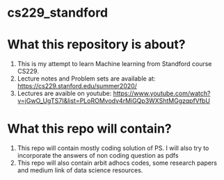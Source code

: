 # cs229_standford

# What this repository is about?

1. This is my attempt to learn Machine learning from Standford course CS229.
2. Lecture notes and Problem sets are available at: https://cs229.stanford.edu/summer2020/
3. Lectures are avaible on youtube: https://www.youtube.com/watch?v=jGwO_UgTS7I&list=PLoROMvodv4rMiGQp3WXShtMGgzqpfVfbU


# What this repo will contain?

1. This repo will contain mostly coding solution of PS. I will also try to incorporate the answers of non coding question as pdfs
2. This repo will also contain arbit adhocs codes, some research papers and medium link of data science resources.

   
